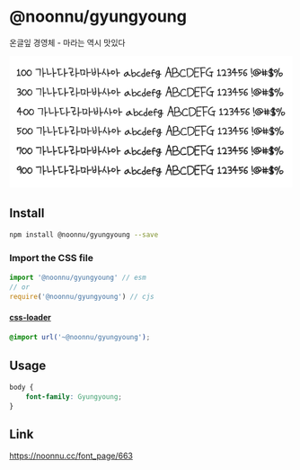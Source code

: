 # @noonnu/gyungyoung

온글잎 경영체 - 마라는 역시 맛있다

![example](./example.png)

## Install

```bash
npm install @noonnu/gyungyoung --save
```

### Import the CSS file

```js
import '@noonnu/gyungyoung' // esm
// or
require('@noonnu/gyungyoung') // cjs
```

#### [css-loader](https://github.com/webpack-contrib/css-loader)

```css
@import url('~@noonnu/gyungyoung');
```

## Usage

```css
body {
    font-family: Gyungyoung;
}
```

## Link

https://noonnu.cc/font_page/663
